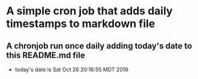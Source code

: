 A simple cron job that adds daily timestamps to markdown file
============================================================
## A chronjob run once daily adding today's date to this README.md file
* today's date is Sat Oct 26 20:16:55 MDT 2019
